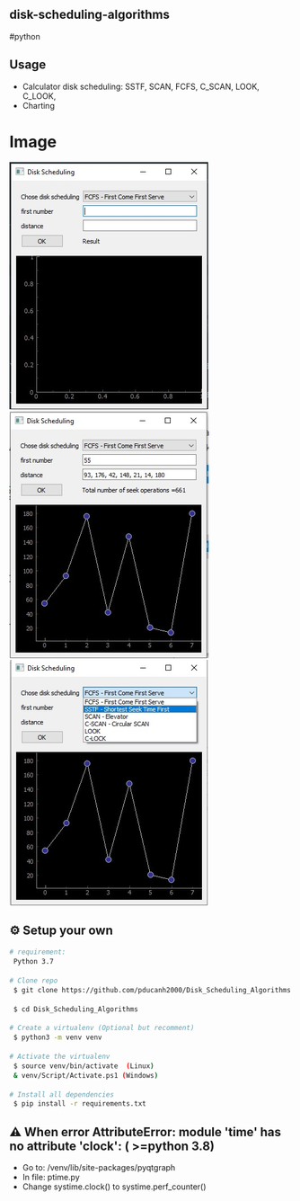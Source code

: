 ## disk-scheduling-algorithms
#python

## Usage

* Calculator disk scheduling: SSTF, SCAN, FCFS, C_SCAN, LOOK, C_LOOK,
* Charting

# Image
![Image of CanhhnaC](/images/1.jpg)
![Image of CanhhnaC](/images/2.jpg)
![Image of CanhhnaC](/images/3.jpg)

## :gear: Setup your own

```bash
# requirement:
 Python 3.7

# Clone repo
 $ git clone https://github.com/pducanh2000/Disk_Scheduling_Algorithms.git
 
 $ cd Disk_Scheduling_Algorithms
 
# Create a virtualenv (Optional but recomment)
 $ python3 -m venv venv
 
# Activate the virtualenv
 $ source venv/bin/activate  (Linux)
 & venv/Script/Activate.ps1 (Windows)

# Install all dependencies
 $ pip install -r requirements.txt
```


## :warning: When error AttributeError: module 'time' has no attribute 'clock': ( >=python 3.8)
  - Go to: /venv/lib/site-packages/pyqtgraph
  - In file: ptime.py
  - Change systime.clock() to systime.perf_counter()
  

